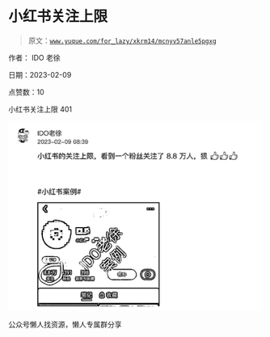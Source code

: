 # 小红书关注上限

> 原文：[`www.yuque.com/for_lazy/xkrm14/mcnyv57anle5pgxg`](https://www.yuque.com/for_lazy/xkrm14/mcnyv57anle5pgxg)

作者： IDO 老徐

日期：2023-02-09

点赞数：10

小红书关注上限 401

![](img/40d5e1eb7315109e84812d0c93ef0963.png)

公众号懒人找资源，懒人专属群分享

